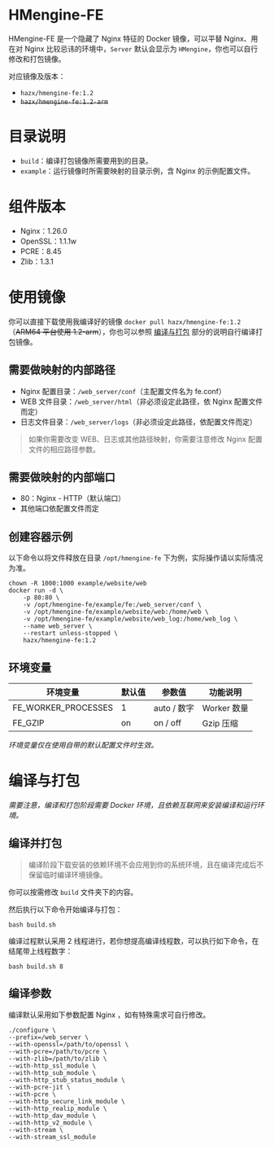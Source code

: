 # HMengine-FE

HMengine-FE 是一个隐藏了 Nginx 特征的 Docker 镜像，可以平替 Nginx、用在对 Nginx 比较忌讳的环境中，`Server` 默认会显示为 `HMengine`，你也可以自行修改和打包镜像。

对应镜像及版本：

- `hazx/hmengine-fe:1.2`
- ~~`hazx/hmengine-fe:1.2-arm`~~

# 目录说明

- `build`：编译打包镜像所需要用到的目录。
- `example`：运行镜像时所需要映射的目录示例，含 Nginx 的示例配置文件。

# 组件版本

- Nginx：1.26.0
- OpenSSL：1.1.1w
- PCRE：8.45
- Zlib：1.3.1

# 使用镜像

你可以直接下载使用我编译好的镜像 `docker pull hazx/hmengine-fe:1.2`（~~ARM64 平台使用 1.2-arm~~），你也可以参照 [编译与打包](#编译与打包) 部分的说明自行编译打包镜像。

## 需要做映射的内部路径

- Nginx 配置目录：`/web_server/conf`（主配置文件名为 fe.conf）
- WEB 文件目录：`/web_server/html`（非必须设定此路径，依 Nginx 配置文件而定）
- 日志文件目录：`/web_server/logs`（非必须设定此路径，依配置文件而定）

> 如果你需要改变 WEB、日志或其他路径映射，你需要注意修改 Nginx 配置文件的相应路径参数。

## 需要做映射的内部端口

- 80：Nginx - HTTP（默认端口）
- 其他端口依配置文件而定


## 创建容器示例

以下命令以将文件释放在目录 `/opt/hmengine-fe` 下为例，实际操作请以实际情况为准。

```shell
chown -R 1000:1000 example/website/web
docker run -d \
    -p 80:80 \
    -v /opt/hmengine-fe/example/fe:/web_server/conf \
    -v /opt/hmengine-fe/example/website/web:/home/web \
    -v /opt/hmengine-fe/example/website/web_log:/home/web_log \
    --name web_server \
    --restart unless-stopped \
    hazx/hmengine-fe:1.2
```

## 环境变量

环境变量 | 默认值 | 参数值 | 功能说明
---|---|---|---
FE_WORKER_PROCESSES | 1 | auto / 数字 | Worker 数量
FE_GZIP | on | on / off | Gzip 压缩

*环境变量仅在使用自带的默认配置文件时生效。*


# 编译与打包

*需要注意，编译和打包阶段需要 Docker 环境，且依赖互联网来安装编译和运行环境。*

## 编译并打包

> 编译阶段下载安装的依赖环境不会应用到你的系统环境，且在编译完成后不保留临时编译环境镜像。

你可以按需修改 `build` 文件夹下的内容。

然后执行以下命令开始编译与打包：

```shell
bash build.sh
```

编译过程默认采用 2 线程进行，若你想提高编译线程数，可以执行如下命令，在结尾带上线程数字：

```shell
bash build.sh 8
```

## 编译参数

编译默认采用如下参数配置 Nginx ，如有特殊需求可自行修改。

```shell
./configure \
--prefix=/web_server \
--with-openssl=/path/to/openssl \
--with-pcre=/path/to/pcre \
--with-zlib=/path/to/zlib \
--with-http_ssl_module \
--with-http_sub_module \
--with-http_stub_status_module \
--with-pcre-jit \
--with-pcre \
--with-http_secure_link_module \
--with-http_realip_module \
--with-http_dav_module \
--with-http_v2_module \
--with-stream \
--with-stream_ssl_module
```





